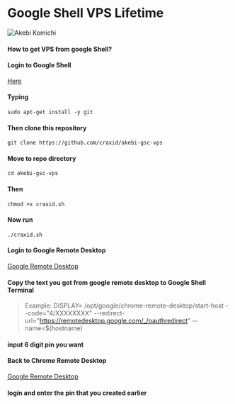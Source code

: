 # Google Shell VPS Lifetime

![Akebi Komichi](https://crax.my.id/wp-content/uploads/akebi_banner.jpg)

#### How to get VPS from google Shell?

#### Login to Google Shell
[Here](https://shell.cloud.google.com)

#### Typing
```sudo apt-get install -y git```

#### Then clone this repository 
```git clone https://github.com/craxid/akebi-gsc-vps```

#### Move to repo directory
```cd akebi-gsc-vps```

#### Then 
```chmod +x craxid.sh```

#### Now run
```./craxid.sh```

#### Login to Google Remote Desktop
[Google Remote Desktop](https://remotedesktop.google.com/headless)

#### Copy the text you got from google remote desktop to Google Shell Terminal 

> Example: DISPLAY= /opt/google/chrome-remote-desktop/start-host --code="4/XXXXXXXX" --redirect-url="https://remotedesktop.google.com/_/oauthredirect" --name=$(hostname)

#### input 6 digit pin you want

#### Back to Chrome Remote Desktop
[Google Remote Desktop](https://remotedesktop.google.com/access)

#### login and enter the pin that you created earlier

